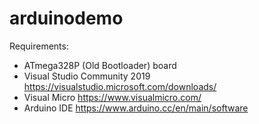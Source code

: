 # arduinodemo
Requirements:
- ATmega328P (Old Bootloader) board
- Visual Studio Community 2019 https://visualstudio.microsoft.com/downloads/
- Visual Micro https://www.visualmicro.com/
- Arduino IDE https://www.arduino.cc/en/main/software
